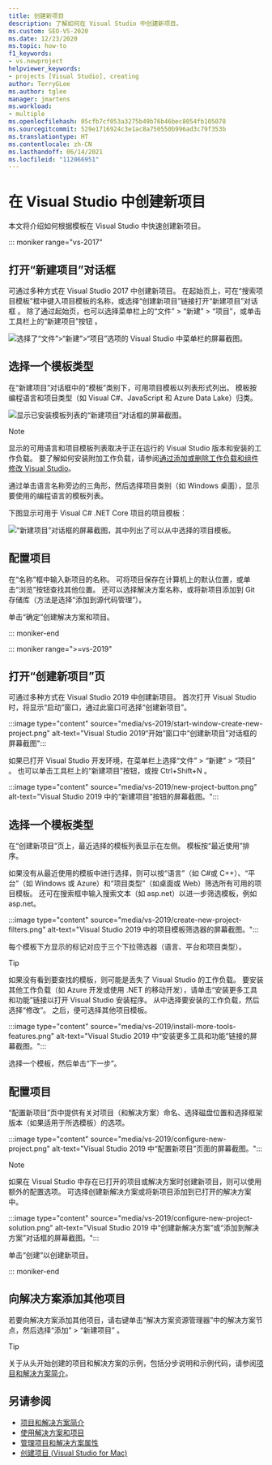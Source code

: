 ```yaml
---
title: 创建新项目
description: 了解如何在 Visual Studio 中创建新项目。
ms.custom: SEO-VS-2020
ms.date: 12/23/2020
ms.topic: how-to
f1_keywords:
- vs.newproject
helpviewer_keywords:
- projects [Visual Studio], creating
author: TerryGLee
ms.author: tglee
manager: jmartens
ms.workload:
- multiple
ms.openlocfilehash: 05cfb7cf053a3275b49b76b46bec8054fb105078
ms.sourcegitcommit: 529e1716924c3e1ac8a750550b996ad3c79f353b
ms.translationtype: HT
ms.contentlocale: zh-CN
ms.lasthandoff: 06/14/2021
ms.locfileid: "112066951"
---
```

# <a name="create-a-new-project-in-visual-studio"></a>在 Visual Studio 中创建新项目

本文将介绍如何根据模板在 Visual Studio 中快速创建新项目。

::: moniker range="vs-2017"

## <a name="open-the-new-project-dialog"></a>打开“新建项目”对话框

可通过多种方式在 Visual Studio 2017 中创建新项目。 在起始页上，可在“搜索项目模板”框中键入项目模板的名称，或选择“创建新项目”链接打开“新建项目”对话框  。 除了通过起始页，也可以选择菜单栏上的“文件” > “新建” > “项目”，或单击工具栏上的“新建项目”按钮   。

![选择了“文件”>“新建”>“项目”选项的 Visual Studio 中菜单栏的屏幕截图。](./media/vside-newproject1.png)

## <a name="select-a-template-type"></a>选择一个模板类型

在“新建项目”对话框中的“模板”类别下，可用项目模板以列表形式列出。 模板按编程语言和项目类型（如 Visual C#、JavaScript 和 Azure Data Lake）归类。

![显示已安装模板列表的“新建项目”对话框的屏幕截图。](./media/vside-newproject-templates-list.png)

> [!NOTE]
> 显示的可用语言和项目模板列表取决于正在运行的 Visual Studio 版本和安装的工作负载。 要了解如何安装附加工作负载，请参阅[通过添加或删除工作负载和组件修改 Visual Studio](../install/modify-visual-studio.md)。

通过单击语言名称旁边的三角形，然后选择项目类别（如 Windows 桌面），显示要使用的编程语言的模板列表。

下图显示可用于 Visual C# .NET Core 项目的项目模板：

![“新建项目”对话框的屏幕截图，其中列出了可以从中选择的项目模板。](./media/new-project-dialog-net-core.png)

## <a name="configure-your-project"></a>配置项目

在“名称”框中输入新项目的名称。 可将项目保存在计算机上的默认位置，或单击“浏览”按钮查找其他位置。 还可以选择解决方案名称，或将新项目添加到 Git 存储库（方法是选择“添加到源代码管理”）。

单击“确定”创建解决方案和项目。

::: moniker-end

::: moniker range=">=vs-2019"

## <a name="open-the-create-a-new-project-page"></a>打开“创建新项目”页

可通过多种方式在 Visual Studio 2019 中创建新项目。 首次打开 Visual Studio 时，将显示“启动”窗口，通过此窗口可选择“创建新项目”。

:::image type="content" source="media/vs-2019/start-window-create-new-project.png" alt-text="Visual Studio 2019“开始”窗口中“创建新项目”对话框的屏幕截图":::

如果已打开 Visual Studio 开发环境，在菜单栏上选择“文件” > “新建” > “项目”  。 也可以单击工具栏上的“新建项目”按钮，或按 Ctrl+Shift+N   。

:::image type="content" source="media/vs-2019/new-project-button.png" alt-text="Visual Studio 2019 中的“新建项目”按钮的屏幕截图。":::

## <a name="select-a-template-type"></a>选择一个模板类型

在“创建新项目”页上，最近选择的模板列表显示在左侧。 模板按“最近使用”排序。

如果没有从最近使用的模板中进行选择，则可以按“语言”（如 C#或 C++）、“平台”（如 Windows 或 Azure）和“项目类型”（如桌面或 Web）筛选所有可用的项目模板。 还可在搜索框中输入搜索文本（如 asp.net）以进一步筛选模板，例如 asp.net。

:::image type="content" source="media/vs-2019/create-new-project-filters.png" alt-text="Visual Studio 2019 中的项目模板筛选器的屏幕截图。":::

每个模板下方显示的标记对应于三个下拉筛选器（语言、平台和项目类型）。

> [!TIP]
> 如果没有看到要查找的模板，则可能是丢失了 Visual Studio 的工作负载。 要安装其他工作负载（如 Azure 开发或使用 .NET 的移动开发），请单击“安装更多工具和功能”链接以打开 Visual Studio 安装程序。 从中选择要安装的工作负载，然后选择“修改”。 之后，便可选择其他项目模板。
>
> :::image type="content" source="media/vs-2019/install-more-tools-features.png" alt-text="Visual Studio 2019 中“安装更多工具和功能”链接的屏幕截图。":::

选择一个模板，然后单击“下一步”。

## <a name="configure-your-project"></a>配置项目

“配置新项目”页中提供有关对项目（和解决方案）命名、选择磁盘位置和选择框架版本（如果适用于所选模板）的选项。

:::image type="content" source="media/vs-2019/configure-new-project.png" alt-text="Visual Studio 2019 中“配置新项目”页面的屏幕截图。":::

> [!NOTE]
> 如果在 Visual Studio 中存在已打开的项目或解决方案时创建新项目，则可以使用额外的配置选项。 可选择创建新解决方案或将新项目添加到已打开的解决方案中。
>
> :::image type="content" source="media/vs-2019/configure-new-project-solution.png" alt-text="Visual Studio 2019 中“创建新解决方案”或“添加到解决方案”对话框的屏幕截图。":::

单击“创建”以创建新项目。

::: moniker-end

## <a name="add-additional-projects-to-a-solution"></a>向解决方案添加其他项目

若要向解决方案添加其他项目，请右键单击“解决方案资源管理器”中的解决方案节点，然后选择“添加” > “新建项目”  。

> [!TIP]
> 关于从头开始创建的项目和解决方案的示例，包括分步说明和示例代码，请参阅[项目和解决方案简介](../get-started/tutorial-projects-solutions.md)。

## <a name="see-also"></a>另请参阅

- [项目和解决方案简介](../get-started/tutorial-projects-solutions.md)
- [使用解决方案和项目](creating-solutions-and-projects.md)
- [管理项目和解决方案属性](managing-project-and-solution-properties.md)
- [创建项目 (Visual Studio for Mac)](/visualstudio/mac/create-new-projects)

